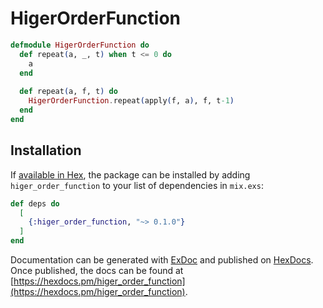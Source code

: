 # HigerOrderFunction

```elixir
defmodule HigerOrderFunction do
  def repeat(a, _, t) when t <= 0 do
    a
  end
  
  def repeat(a, f, t) do
    HigerOrderFunction.repeat(apply(f, a), f, t-1)
  end
end
```

## Installation

If [available in Hex](https://hex.pm/docs/publish), the package can be installed
by adding `higer_order_function` to your list of dependencies in `mix.exs`:

```elixir
def deps do
  [
    {:higer_order_function, "~> 0.1.0"}
  ]
end
```

Documentation can be generated with [ExDoc](https://github.com/elixir-lang/ex_doc)
and published on [HexDocs](https://hexdocs.pm). Once published, the docs can
be found at [https://hexdocs.pm/higer_order_function](https://hexdocs.pm/higer_order_function).

